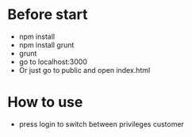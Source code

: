 # Before start

- npm install
- npm install grunt
- grunt
- go to localhost:3000
- Or just go to public and open index.html


# How to use
- press login to switch between privileges customer